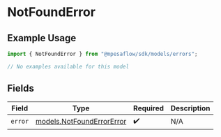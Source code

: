 # NotFoundError

## Example Usage

```typescript
import { NotFoundError } from "@mpesaflow/sdk/models/errors";

// No examples available for this model
```

## Fields

| Field                                                           | Type                                                            | Required                                                        | Description                                                     |
| --------------------------------------------------------------- | --------------------------------------------------------------- | --------------------------------------------------------------- | --------------------------------------------------------------- |
| `error`                                                         | [models.NotFoundErrorError](../../models/notfounderrorerror.md) | :heavy_check_mark:                                              | N/A                                                             |